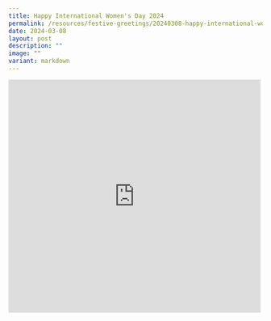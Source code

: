 ```yaml
---
title: Happy International Women's Day 2024
permalink: /resources/festive-greetings/20240308-happy-international-womens-day/
date: 2024-03-08
layout: post
description: ""
image: ""
variant: markdown
---
```

<iframe allow="autoplay; clipboard-write; encrypted-media; picture-in-picture; web-share" allowfullscreen="true" frameborder="0" scrolling="no" style="border:none;overflow:hidden" height="461" width="500" src="https://www.facebook.com/plugins/video.php?href=https%3A%2F%2Fwww.facebook.com%2Falpshealthcaresupplychain%2Fvideos%2F7115198295275937%2F&amp;width=500&amp;show_text=true&amp;height=461&amp;appId"></iframe>